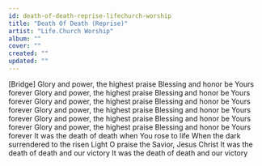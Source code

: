 ```yaml
---
id: death-of-death-reprise-lifechurch-worship
title: "Death Of Death (Reprise)"
artist: "Life.Church Worship"
album: ""
cover: ""
created: ""
updated: ""
---
```


[Bridge]
Glory and power, the highest praise
Blessing and honor be Yours forever
Glory and power, the highest praise
Blessing and honor be Yours forever
Glory and power, the highest praise
Blessing and honor be Yours forever
Glory and power, the highest praise
Blessing and honor be Yours forever
Glory and power, the highest praise
Blessing and honor be Yours forever
Glory and power, the highest praise
Blessing and honor be Yours forever
It was the death of death when You rose to life
When the dark surrendered to the risen Light
O praise the Savior, Jesus Christ
It was the death of death and our victory
It was the death of death and our victory